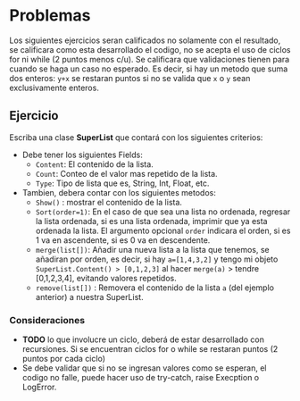 # Problemas
Los siguientes ejercicios seran calificados no solamente con el resultado, se calificara como esta desarrollado el codigo, no se acepta el uso de ciclos for ni while (2 puntos menos c/u). Se calificara que validaciones tienen para cuando se haga un caso no esperado. Es decir, si hay un metodo que suma dos enteros: `y+x` se restaran puntos si no se valida que `x` o `y` sean exclusivamente enteros.

## Ejercicio
Escriba una clase **SuperList** que contará con los siguientes criterios:
- Debe tener los siguientes Fields:
    - `Content`: El contenido de la lista.
    - `Count`: Conteo de el valor mas repetido de la lista.
    - `Type`: Tipo de lista que es, String, Int, Float, etc.    
- Tambien, debera contar con los siguientes metodos:
    - `Show()` : mostrar el contenido de la lista.
    - `Sort(order=1)`: En el caso de que sea una lista no ordenada, regresar la lista ordenada, si es una lista ordenada, imprimir que ya esta ordenada la lista. El argumento opcional `order` indicara el orden, si es 1 va en ascendente, si es 0 va en descendente.
    - `merge(list[])`: Añadir una nueva lista a la lista que tenemos, se añadiran por orden, es decir, si hay `a=[1,4,3,2]` y tengo mi objeto `SuperList.Content() > [0,1,2,3]` al hacer `merge(a)` > tendre [0,1,2,3,4], evitando valores repetidos.
    - `remove(list[])` : Removera el contenido de la lista `a` (del ejemplo anterior) a nuestra SuperList.


### Consideraciones
- **TODO** lo que involucre un ciclo, deberá de estar desarrollado con recursiones. Si se encuentran ciclos for o while se restaran puntos (2 puntos por cada ciclo)
- Se debe validar que si no se ingresan valores como se esperan, el codigo no falle, puede hacer uso de try-catch, raise Execption o LogError.